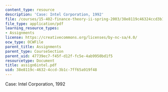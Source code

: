 ```yaml
---
content_type: resource
description: 'Case: Intel Corporation, 1992'
file: /courses/15-402-finance-theory-ii-spring-2003/38e8119c46324ccd3b1c7ff65a919f48_assign6intel.pdf
file_type: application/pdf
learning_resource_types:
- Assignments
license: https://creativecommons.org/licenses/by-nc-sa/4.0/
ocw_type: OCWFile
parent_title: Assignments
parent_type: CourseSection
parent_uid: 47739ec7-f45f-d12f-fc5e-4ab9950bd1f5
resourcetype: Document
title: assign6intel.pdf
uid: 38e8119c-4632-4ccd-3b1c-7ff65a919f48
---
```

Case: Intel Corporation, 1992